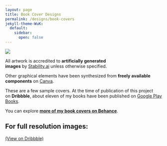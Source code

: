 ```yaml
---
layout: page
title: Book Cover Designs
permalink: /designs/book-covers
jekyll-theme-WuK:
  default:
    sidebar:
      open: false
---
```


[![](https://cdn.dribbble.com/userupload/10736032/file/original-a75238c839f5a403925cae22b58a7222.png?resize=752x)](https://cdn.dribbble.com/userupload/10736032/file/original-a75238c839f5a403925cae22b58a7222.png?resize=752x)

All artwork is accredited to **artificially generated images** by [Stability.ai](http://stability.ai/) unless otherwise specified.

Other graphical elements have been synthesized from **freely available components** on [Canva](https://canva.com/).

These are a few sample covers. At the time of publication of this project on **Dribbble**, about eleven of my books have been published on [Google Play Books](https://play.google.com/store/info/name/Dewan_Mukto?id=11krcftmvn).

You can explore [**more of my book covers on Behance**](https://www.behance.net/gallery/180753601/Books-and-Covers).

## For full resolution images:

[(View on Dribbble)](https://dribbble.com/shots/22810871-Book-Cover-Designs)
